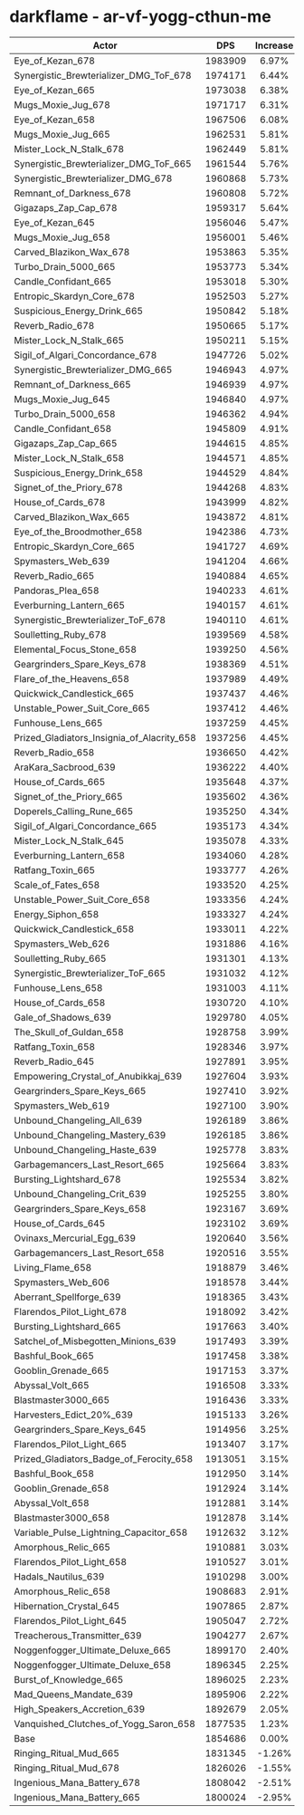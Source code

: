 # darkflame - ar-vf-yogg-cthun-me
| Actor | DPS | Increase |
|---|:---:|:---:|
|Eye_of_Kezan_678|1983909|6.97%|
|Synergistic_Brewterializer_DMG_ToF_678|1974171|6.44%|
|Eye_of_Kezan_665|1973038|6.38%|
|Mugs_Moxie_Jug_678|1971717|6.31%|
|Eye_of_Kezan_658|1967506|6.08%|
|Mugs_Moxie_Jug_665|1962531|5.81%|
|Mister_Lock_N_Stalk_678|1962449|5.81%|
|Synergistic_Brewterializer_DMG_ToF_665|1961544|5.76%|
|Synergistic_Brewterializer_DMG_678|1960868|5.73%|
|Remnant_of_Darkness_678|1960808|5.72%|
|Gigazaps_Zap_Cap_678|1959317|5.64%|
|Eye_of_Kezan_645|1956046|5.47%|
|Mugs_Moxie_Jug_658|1956001|5.46%|
|Carved_Blazikon_Wax_678|1953863|5.35%|
|Turbo_Drain_5000_665|1953773|5.34%|
|Candle_Confidant_665|1953018|5.30%|
|Entropic_Skardyn_Core_678|1952503|5.27%|
|Suspicious_Energy_Drink_665|1950842|5.18%|
|Reverb_Radio_678|1950665|5.17%|
|Mister_Lock_N_Stalk_665|1950211|5.15%|
|Sigil_of_Algari_Concordance_678|1947726|5.02%|
|Synergistic_Brewterializer_DMG_665|1946943|4.97%|
|Remnant_of_Darkness_665|1946939|4.97%|
|Mugs_Moxie_Jug_645|1946840|4.97%|
|Turbo_Drain_5000_658|1946362|4.94%|
|Candle_Confidant_658|1945809|4.91%|
|Gigazaps_Zap_Cap_665|1944615|4.85%|
|Mister_Lock_N_Stalk_658|1944571|4.85%|
|Suspicious_Energy_Drink_658|1944529|4.84%|
|Signet_of_the_Priory_678|1944268|4.83%|
|House_of_Cards_678|1943999|4.82%|
|Carved_Blazikon_Wax_665|1943872|4.81%|
|Eye_of_the_Broodmother_658|1942386|4.73%|
|Entropic_Skardyn_Core_665|1941727|4.69%|
|Spymasters_Web_639|1941204|4.66%|
|Reverb_Radio_665|1940884|4.65%|
|Pandoras_Plea_658|1940233|4.61%|
|Everburning_Lantern_665|1940157|4.61%|
|Synergistic_Brewterializer_ToF_678|1940110|4.61%|
|Soulletting_Ruby_678|1939569|4.58%|
|Elemental_Focus_Stone_658|1939250|4.56%|
|Geargrinders_Spare_Keys_678|1938369|4.51%|
|Flare_of_the_Heavens_658|1937989|4.49%|
|Quickwick_Candlestick_665|1937437|4.46%|
|Unstable_Power_Suit_Core_665|1937412|4.46%|
|Funhouse_Lens_665|1937259|4.45%|
|Prized_Gladiators_Insignia_of_Alacrity_658|1937256|4.45%|
|Reverb_Radio_658|1936650|4.42%|
|AraKara_Sacbrood_639|1936222|4.40%|
|House_of_Cards_665|1935648|4.37%|
|Signet_of_the_Priory_665|1935602|4.36%|
|Doperels_Calling_Rune_665|1935250|4.34%|
|Sigil_of_Algari_Concordance_665|1935173|4.34%|
|Mister_Lock_N_Stalk_645|1935078|4.33%|
|Everburning_Lantern_658|1934060|4.28%|
|Ratfang_Toxin_665|1933777|4.26%|
|Scale_of_Fates_658|1933520|4.25%|
|Unstable_Power_Suit_Core_658|1933356|4.24%|
|Energy_Siphon_658|1933327|4.24%|
|Quickwick_Candlestick_658|1933011|4.22%|
|Spymasters_Web_626|1931886|4.16%|
|Soulletting_Ruby_665|1931301|4.13%|
|Synergistic_Brewterializer_ToF_665|1931032|4.12%|
|Funhouse_Lens_658|1931003|4.11%|
|House_of_Cards_658|1930720|4.10%|
|Gale_of_Shadows_639|1929780|4.05%|
|The_Skull_of_Guldan_658|1928758|3.99%|
|Ratfang_Toxin_658|1928346|3.97%|
|Reverb_Radio_645|1927891|3.95%|
|Empowering_Crystal_of_Anubikkaj_639|1927604|3.93%|
|Geargrinders_Spare_Keys_665|1927410|3.92%|
|Spymasters_Web_619|1927100|3.90%|
|Unbound_Changeling_All_639|1926189|3.86%|
|Unbound_Changeling_Mastery_639|1926185|3.86%|
|Unbound_Changeling_Haste_639|1925778|3.83%|
|Garbagemancers_Last_Resort_665|1925664|3.83%|
|Bursting_Lightshard_678|1925534|3.82%|
|Unbound_Changeling_Crit_639|1925255|3.80%|
|Geargrinders_Spare_Keys_658|1923167|3.69%|
|House_of_Cards_645|1923102|3.69%|
|Ovinaxs_Mercurial_Egg_639|1920640|3.56%|
|Garbagemancers_Last_Resort_658|1920516|3.55%|
|Living_Flame_658|1918879|3.46%|
|Spymasters_Web_606|1918578|3.44%|
|Aberrant_Spellforge_639|1918365|3.43%|
|Flarendos_Pilot_Light_678|1918092|3.42%|
|Bursting_Lightshard_665|1917663|3.40%|
|Satchel_of_Misbegotten_Minions_639|1917493|3.39%|
|Bashful_Book_665|1917458|3.38%|
|Gooblin_Grenade_665|1917153|3.37%|
|Abyssal_Volt_665|1916508|3.33%|
|Blastmaster3000_665|1916436|3.33%|
|Harvesters_Edict_20%_639|1915133|3.26%|
|Geargrinders_Spare_Keys_645|1914956|3.25%|
|Flarendos_Pilot_Light_665|1913407|3.17%|
|Prized_Gladiators_Badge_of_Ferocity_658|1913051|3.15%|
|Bashful_Book_658|1912950|3.14%|
|Gooblin_Grenade_658|1912924|3.14%|
|Abyssal_Volt_658|1912881|3.14%|
|Blastmaster3000_658|1912878|3.14%|
|Variable_Pulse_Lightning_Capacitor_658|1912632|3.12%|
|Amorphous_Relic_665|1910881|3.03%|
|Flarendos_Pilot_Light_658|1910527|3.01%|
|Hadals_Nautilus_639|1910298|3.00%|
|Amorphous_Relic_658|1908683|2.91%|
|Hibernation_Crystal_645|1907865|2.87%|
|Flarendos_Pilot_Light_645|1905047|2.72%|
|Treacherous_Transmitter_639|1904277|2.67%|
|Noggenfogger_Ultimate_Deluxe_665|1899170|2.40%|
|Noggenfogger_Ultimate_Deluxe_658|1896345|2.25%|
|Burst_of_Knowledge_665|1896025|2.23%|
|Mad_Queens_Mandate_639|1895906|2.22%|
|High_Speakers_Accretion_639|1892679|2.05%|
|Vanquished_Clutches_of_Yogg_Saron_658|1877535|1.23%|
|Base|1854686|0.00%|
|Ringing_Ritual_Mud_665|1831345|-1.26%|
|Ringing_Ritual_Mud_678|1826026|-1.55%|
|Ingenious_Mana_Battery_678|1808042|-2.51%|
|Ingenious_Mana_Battery_665|1800024|-2.95%|
